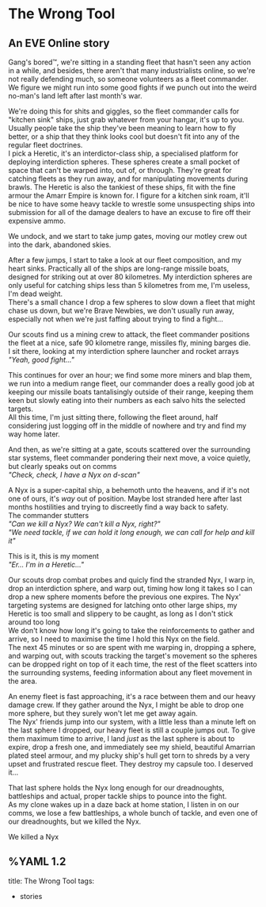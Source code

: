 # The Wrong Tool
## An EVE Online story

Gang's bored™️, we're sitting in a standing fleet that hasn't seen any action in a while, and besides, there aren't that many industrialists online, so we're not really defending much, so someone volunteers as a fleet commander. We figure we might run into some good fights if we punch out into the weird no-man's land left after last month's war.   

We're doing this for shits and giggles, so the fleet commander calls for "kitchen sink" ships, just grab whatever from your hangar, it's up to you. Usually people take the ship they've been meaning to learn how to fly better, or a ship that they think looks cool but doesn't fit into any of the regular fleet doctrines.  
I pick a Heretic, it's an interdictor-class ship, a specialised platform for deploying interdiction spheres. These spheres create a small pocket of space that can't be warped into, out of, or through. They're great for catching fleets as they run away, and for manipulating movements during brawls. The Heretic is also the tankiest of these ships, fit with the fine armour the Amarr Empire is known for. I figure for a kitchen sink roam, it'll be nice to have some heavy tackle to wrestle some unsuspecting ships into submission for all of the damage dealers to have an excuse to fire off their expensive ammo.   
   
We undock, and we start to take jump gates, moving our motley crew out into the dark, abandoned skies.   
   
After a few jumps, I start to take a look at our fleet composition, and my heart sinks. Practically all of the ships are long-range missile boats, designed for striking out at over 80 kilometres. My interdiction spheres are only useful for catching ships less than 5 kilometres from me, I'm useless, I'm dead weight.   
There's a small chance I drop a few spheres to slow down a fleet that might chase us down, but we're Brave Newbies, we don't usually run away, especially not when we're just faffing about trying to find a fight…   
   
Our scouts find us a mining crew to attack, the fleet commander positions the fleet at a nice, safe 90 kilometre range, missiles fly, mining barges die.  
I sit there, looking at my interdiction sphere launcher and rocket arrays
*"Yeah, good fight…"*  
  
This continues for over an hour; we find some more miners and blap them, we run into a medium range fleet, our commander does a really good job at keeping our missile boats tantalisingly outside of their range, keeping them keen but slowly eating into their numbers as each salvo hits the selected targets.   
All this time, I'm just sitting there, following the fleet around, half considering just logging off in the middle of nowhere and try and find my way home later.   
   
And then, as we're sitting at a gate, scouts scattered over the surrounding star systems, fleet commander pondering their next move, a voice quietly, but clearly speaks out on comms  
*"Check, check, I have a Nyx on d-scan"*   
   
A Nyx is a super-capital ship, a behemoth unto the heavens, and if it's not one of ours, it's *way* out of position. Maybe lost stranded here after last months hostilities and trying to discreetly find a way back to safety.  
The commander stutters   
*"Can we kill a Nyx? We can't kill a Nyx, right?"*   
*"We need tackle, if we can hold it long enough, we can call for help and kill it"*   
   
This is it, this is my moment   
*"Er… I'm in a Heretic…"*  
  
Our scouts drop combat probes and quicly find the stranded Nyx, I warp in, drop an interdiction sphere, and warp out, timing how long it takes so I can drop a new sphere moments before the previous one expires. The Nyx' targeting systems are designed for latching onto other large ships, my Heretic is too small and slippery to be caught, as long as I don't stick around too long   
We don't know how long it's going to take the reinforcements to gather and arrive, so I need to maximise the time I hold this Nyx on the field.   
The next 45 minutes or so are spent with me warping in, dropping a sphere, and warping out, with scouts tracking the target's movement so the spheres can be dropped right on top of it each time, the rest of the fleet scatters into the surrounding systems, feeding information about any fleet movement in the area.   
   
An enemy fleet is fast approaching, it's a race between them and our heavy damage crew. If they gather around the Nyx, I might be able to drop one more sphere, but they surely won't let me get away again.   
The Nyx' friends jump into our system, with a little less than a minute left on the last sphere I dropped, our heavy fleet is still a couple jumps out. To give them maximum time to arrive, I land *just* as the last sphere is about to expire, drop a fresh one, and immediately see my shield, beautiful Amarrian plated steel armour, and my plucky ship's hull get torn to shreds by a very upset and frustrated rescue fleet. They destroy my capsule too. I deserved it…   
   
That last sphere holds the Nyx long enough for our dreadnoughts, battleships and actual, proper tackle ships to pounce into the fight.   
As my clone wakes up in a daze back at home station, I listen in on our comms, we lose a few battleships, a whole bunch of tackle, and even one of our dreadnoughts, but we killed the Nyx.   
   
We killed a Nyx   


%YAML 1.2
---
title: The Wrong Tool
tags:
  - stories